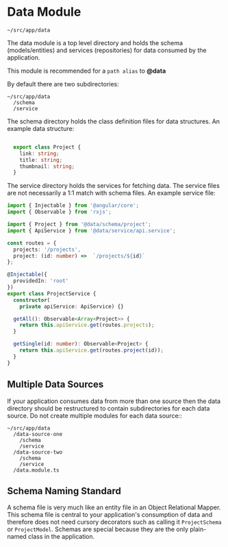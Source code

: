 Data Module
===========

`~/src/app/data`

The data module is a top level directory and holds the schema (models/entities)
and services (repositories) for data consumed by the application.

This module is recommended for a `path alias` to **@data**

By default there are two subdirectories:

```
~/src/app/data
  /schema
  /service
```

The schema directory holds the class definition files for data structures.
An example data structure:

```ts

  export class Project {
    link: string;
    title: string;
    thumbnail: string;
  }
```

The service directory holds the services for fetching data.
The service files are not necessarily a 1:1 match with schema files.
An example service file:

```ts
import { Injectable } from '@angular/core';
import { Observable } from 'rxjs';

import { Project } from '@data/schema/project';
import { ApiService } from '@data/service/api.service';

const routes = {
  projects: '/projects',
  project: (id: number) =>  `/projects/${id}`
};

@Injectable({
  providedIn: 'root'
})
export class ProjectService {
  constructor(
    private apiService: ApiService) {}

  getAll(): Observable<Array<Project>> {
    return this.apiService.get(routes.projects);
  }

  getSingle(id: number): Observable<Project> {
    return this.apiService.get(routes.project(id));
  }
}
```

Multiple Data Sources
---------------------

If your application consumes data from more than one source then the data
directory should be restructured to contain subdirectories for each data
source.  Do not create multiple modules for each data source::

```
~/src/app/data
  /data-source-one
    /schema
    /service
  /data-source-two
    /schema
    /service
  /data.module.ts
```

Schema Naming Standard
----------------------

A schema file is very much like an entity file in an Object Relational Mapper.
This schema file is central to your application's consumption of data and
therefore does not need cursory decorators such as calling it `ProjectSchema`
or `ProjectModel`.  Schemas are special because they are the only plain-named
class in the application.

